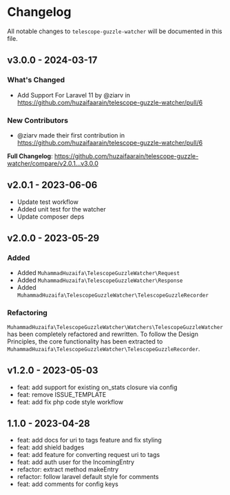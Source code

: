 # Changelog

All notable changes to `telescope-guzzle-watcher` will be documented in this file.

## v3.0.0 - 2024-03-17

### What's Changed

* Add Support For Laravel 11 by @ziarv in https://github.com/huzaifaarain/telescope-guzzle-watcher/pull/6

### New Contributors

* @ziarv made their first contribution in https://github.com/huzaifaarain/telescope-guzzle-watcher/pull/6

**Full Changelog**: https://github.com/huzaifaarain/telescope-guzzle-watcher/compare/v2.0.1...v3.0.0

## v2.0.1 - 2023-06-06

- Update test workflow
- Added unit test for the watcher
- Update composer deps

## v2.0.0 - 2023-05-29

### Added

- Added `MuhammadHuzaifa\TelescopeGuzzleWatcher\Request`
- Added `MuhammadHuzaifa\TelescopeGuzzleWatcher\Response`
- Added `MuhammadHuzaifa\TelescopeGuzzleWatcher\TelescopeGuzzleRecorder`

### Refactoring

`MuhammadHuzaifa\TelescopeGuzzleWatcher\Watchers\TelescopeGuzzleWatcher` has been completely refactored and rewritten. To follow the Design Principles, the core functionality has been extracted to `MuhammadHuzaifa\TelescopeGuzzleWatcher\TelescopeGuzzleRecorder`.

## v1.2.0 - 2023-05-03

- feat: add support for existing on_stats closure via config
- feat: remove ISSUE_TEMPLATE
- feat: add fix php code style workflow

## 1.1.0 - 2023-04-28

- feat: add docs for uri to tags feature and fix styling
- feat: add shield badges
- feat: add feature for converting request uri to tags
- feat: add auth user for the IncomingEntry
- refactor: extract method makeEntry
- refactor: follow laravel default style for comments
- feat: add comments for config keys
